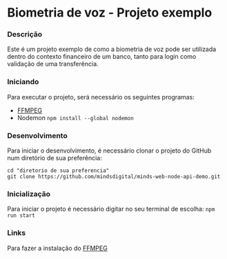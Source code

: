 # Biometria de voz - Projeto exemplo

### Descrição

Este é um projeto exemplo de como a biometria de voz pode ser utilizada dentro do contexto financeiro de um banco, tanto para login como validação de uma transferência.

### Iniciando

Para executar o projeto, será necessário os seguintes programas:

- [FFMPEG](https://www.ffmpeg.org/download.html#build-windows)
- Nodemon `npm install --global nodemon`

### Desenvolvimento

Para iniciar o desenvolvimento, é necessário clonar o projeto do GitHub num diretório de sua preferência:

```
cd "diretorio de sua preferencia"
git clone https://github.com/mindsdigital/minds-web-node-api-demo.git
```

### Inicialização

Para iniciar o projeto é necessário digitar no seu terminal de escolha:
`npm run start`

### Links

Para fazer a instalação do [FFMPEG](https://www.youtube.com/watch?v=4jx2_j5Seew&ab_channel=Tricknology)

